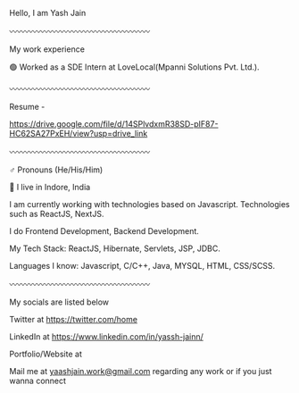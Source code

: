 Hello, I am Yash Jain

〰️〰️〰️〰️〰️〰️〰️〰️〰️〰️〰️〰️〰️〰️〰️〰️〰️〰️

My work experience

🟢 Worked as a SDE Intern at LoveLocal(Mpanni Solutions Pvt. Ltd.).

〰️〰️〰️〰️〰️〰️〰️〰️〰️〰️〰️〰️〰️〰️〰️〰️〰️〰️

Resume - 

https://drive.google.com/file/d/14SPlvdxmR38SD-pIF87-HC62SA27PxEH/view?usp=drive_link

〰️〰️〰️〰️〰️〰️〰️〰️〰️〰️〰️〰️〰️〰️〰️〰️〰️〰️

♂️ Pronouns (He/His/Him)

📍 I live in Indore, India

I am currently working with technologies based on Javascript. Technologies such as ReactJS, NextJS.

I do Frontend Development, Backend Development.

My Tech Stack: ReactJS, Hibernate, Servlets, JSP, JDBC.

Languages I know: Javascript, C/C++, Java, MYSQL, HTML, CSS/SCSS.

〰️〰️〰️〰️〰️〰️〰️〰️〰️〰️〰️〰️〰️〰️〰️〰️〰️〰️

My socials are listed below

Twitter at https://twitter.com/home 

LinkedIn at https://www.linkedin.com/in/yassh-jainn/

Portfolio/Website at 

Mail me at yaashjain.work@gmail.com regarding any work or if you just wanna connect

